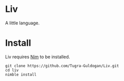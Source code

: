 # Liv
A little language.

# Install
Liv requires [Nim](https://nim-lang.org) to be installed.

```
git clone https://github.com/Tugra-Guldogan/Liv.git
cd liv
nimble install
```
